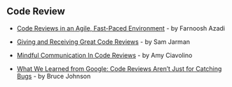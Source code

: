 ## Code Review

- [Code Reviews in an Agile, Fast-Paced Environment](https://hackernoon.com/code-reviews-in-an-agile-fast-paced-environment-464d5e6ec860) - by Farnoosh Azadi

- [Giving and Receiving Great Code Reviews](https://dev.to/samjarman/giving-and-receiving-great-code-reviews) - by Sam Jarman

- [Mindful Communication In Code Reviews](http://amyciavolino.com/assets/MindfulCommunicationInCodeReviews.pdf) - by Amy Ciavolino

- [What We Learned from Google: Code Reviews Aren’t Just for Catching Bugs](https://blog.fullstory.com/what-we-learned-from-google-code-reviews-arent-just-for-catching-bugs/) - by Bruce Johnson
